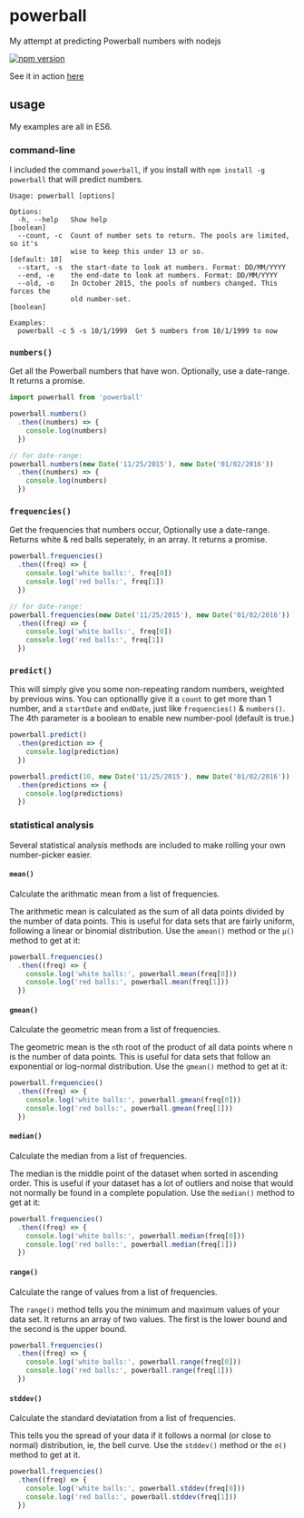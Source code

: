 # powerball
My attempt at predicting Powerball numbers with nodejs

[![npm version](https://badge.fury.io/js/powerball.svg)](https://badge.fury.io/js/powerball)

See it in action [here](https://tonicdev.com/konsumer/powerball)

## usage

My examples are all in ES6.

### command-line

I included the command `powerball`, if you install with `npm install -g powerball` that will predict numbers.

```
Usage: powerball [options]

Options:
  -h, --help   Show help                                               [boolean]
  --count, -c  Count of number sets to return. The pools are limited, so it's
               wise to keep this under 13 or so.                   [default: 10]
  --start, -s  the start-date to look at numbers. Format: DD/MM/YYYY
  --end, -e    the end-date to look at numbers. Format: DD/MM/YYYY
  --old, -o    In October 2015, the pools of numbers changed. This forces the
               old number-set.                                         [boolean]

Examples:
  powerball -c 5 -s 10/1/1999  Get 5 numbers from 10/1/1999 to now
```

### `numbers()`

Get all the Powerball numbers that have won. Optionally, use a date-range. It returns a promise.

```js
import powerball from 'powerball'

powerball.numbers()
  .then((numbers) => {
    console.log(numbers)
  })

// for date-range:
powerball.numbers(new Date('11/25/2015'), new Date('01/02/2016'))
  .then((numbers) => {
    console.log(numbers)
  })
```

### `frequencies()`

Get the frequencies that numbers occur, Optionally use a date-range. Returns white & red balls seperately, in an array. It returns a promise.

```js
powerball.frequencies()
  .then((freq) => {
    console.log('white balls:', freq[0])
    console.log('red balls:', freq[1])
  })

// for date-range:
powerball.frequencies(new Date('11/25/2015'), new Date('01/02/2016'))
  .then((freq) => {
    console.log('white balls:', freq[0])
    console.log('red balls:', freq[1])
  })

```

### `predict()`

This will simply give you some non-repeating random numbers, weighted by previous wins. You can optionallly  give it a `count` to get more than 1 number, and a `startDate` and `endDate`, just like `frequencies()` & `numbers()`. The 4th parameter is a boolean to enable new number-pool (default is true.)

```js
powerball.predict()
  .then(prediction => {
    console.log(prediction)
  })

powerball.predict(10, new Date('11/25/2015'), new Date('01/02/2016'))
  .then(predictions => {
    console.log(predictions)
  })
```


### statistical analysis

Several statistical analysis methods are included to make rolling your own number-picker easier.

#### `mean()`

Calculate the arithmatic mean from a list of frequencies.

The arithmetic mean is calculated as the sum of all data points divided by the number of data points.  This is useful for data sets that are fairly uniform, following a linear or binomial distribution.  Use the `amean()` method or the `μ()` method to get at it:

```js
powerball.frequencies()
  .then((freq) => {
    console.log('white balls:', powerball.mean(freq[0]))
    console.log('red balls:', powerball.mean(freq[1]))
  })
```

#### `gmean()`

Calculate the geometric mean from a list of frequencies.

The geometric mean is the `n`th root of the product of all data points where n is the number of data points. This is useful for data sets that follow an exponential or log-normal distribution.  Use the `gmean()` method to get at it:

```js
powerball.frequencies()
  .then((freq) => {
    console.log('white balls:', powerball.gmean(freq[0]))
    console.log('red balls:', powerball.gmean(freq[1]))
  })
```

#### `median()`

Calculate the median from a list of frequencies.

The median is the middle point of the dataset when sorted in ascending order.  This is useful if your dataset has a lot of outliers and noise that would not normally be found in a complete population.  Use the `median()` method to get at it:

```js
powerball.frequencies()
  .then((freq) => {
    console.log('white balls:', powerball.median(freq[0]))
    console.log('red balls:', powerball.median(freq[1]))
  })
```

#### `range()`

Calculate the range of values from a list of frequencies.

The `range()` method tells you the minimum and maximum values of your data set.  It returns an array of two values.  The first is the lower bound and the second is the upper bound.

```js
powerball.frequencies()
  .then((freq) => {
    console.log('white balls:', powerball.range(freq[0]))
    console.log('red balls:', powerball.range(freq[1]))
  })
```

#### `stddev()`

Calculate the standard deviatation from a list of frequencies.

This tells you the spread of your data if it follows a normal (or close to normal) distribution, ie, the bell curve. Use the `stddev()` method or the `σ()` method to get at it.

```js
powerball.frequencies()
  .then((freq) => {
    console.log('white balls:', powerball.stddev(freq[0]))
    console.log('red balls:', powerball.stddev(freq[1]))
  })
```
